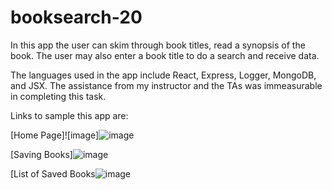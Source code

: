 # booksearch-20

In this app the user can skim through book titles, read a synopsis of the book.  The user may also enter a book title to do a search and receive data.  

The languages used in the app include React, Express, Logger, MongoDB, and JSX.  The assistance from my instructor and the TAs was immeasurable in completing this task.

Links to sample this app are:

[Home Page]![image]![image](https://user-images.githubusercontent.com/44899945/55012314-9cd30880-4fbd-11e9-8c42-ef271d28339a.png)

[Saving Books]![image](https://user-images.githubusercontent.com/44899945/55012520-ea4f7580-4fbd-11e9-99e4-ec46dbcae060.png)

[List of Saved Books![image](https://user-images.githubusercontent.com/44899945/55013538-acebe780-4fbf-11e9-8020-4b22a46e6ff9.png)
